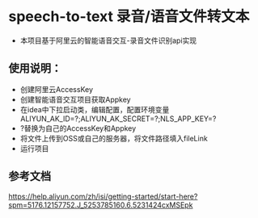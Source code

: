 # speech-to-text 录音/语音文件转文本
- 本项目基于阿里云的智能语音交互-录音文件识别api实现
## 使用说明：
- 创建阿里云AccessKey
- 创建智能语音交互项目获取Appkey
- 在idea中下拉启动类，编辑配置，配置环境变量ALIYUN_AK_ID=?;ALIYUN_AK_SECRET=?;NLS_APP_KEY=?
- ?替换为自己的AccessKey和Appkey
- 将文件上传到OSS或自己的服务器，将文件路径填入fileLink
- 运行项目
## 参考文档
https://help.aliyun.com/zh/isi/getting-started/start-here?spm=5176.12157752.J_5253785160.6.5231424cxMSEpk

